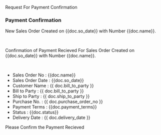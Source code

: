 <p>Request For Payment Confirmation </p>

<h3>Payment Confirmation</h3>

<p>New Sales Order Created on {{doc.so_date}} with Number {{doc.name}}.
</p><br/>

<p>Confirmation of Payment Recieved For Sales Order Created on {{doc.so_date}} with Number {{doc.name}}.
</p><br/>

<ul>
<li>Sales Order No : {{doc.name}}</li>
<li>Sales Order Date : {{doc.so_date}}</li>
<li>Customer Name : {{ doc.bill_to_party }}</li>
<li>Bill to Party : {{ doc.bill_to_party }}</li>
<li>Ship to Party : {{ doc.ship_to_party }}</li>
<li>Purchase No. : {{ doc.purchase_order_no }}</li>
<li>Payment Terms : {{doc.payment_terms}}</li>
<li>Status : {{doc.status}}</li>
<li>Delivery Date : {{ doc.delivery_date }}</li>
</ul>

<p>Please Confirm the Payment Recieved</p>
